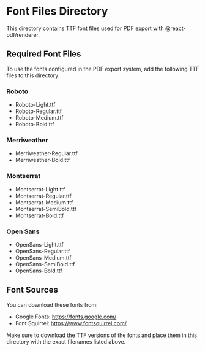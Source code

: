 
# Font Files Directory

This directory contains TTF font files used for PDF export with @react-pdf/renderer.

## Required Font Files

To use the fonts configured in the PDF export system, add the following TTF files to this directory:

### Roboto
- Roboto-Light.ttf
- Roboto-Regular.ttf
- Roboto-Medium.ttf
- Roboto-Bold.ttf

### Merriweather
- Merriweather-Regular.ttf
- Merriweather-Bold.ttf

### Montserrat
- Montserrat-Light.ttf
- Montserrat-Regular.ttf
- Montserrat-Medium.ttf
- Montserrat-SemiBold.ttf
- Montserrat-Bold.ttf

### Open Sans
- OpenSans-Light.ttf
- OpenSans-Regular.ttf
- OpenSans-Medium.ttf
- OpenSans-SemiBold.ttf
- OpenSans-Bold.ttf

## Font Sources

You can download these fonts from:
- Google Fonts: https://fonts.google.com/
- Font Squirrel: https://www.fontsquirrel.com/

Make sure to download the TTF versions of the fonts and place them in this directory with the exact filenames listed above.
